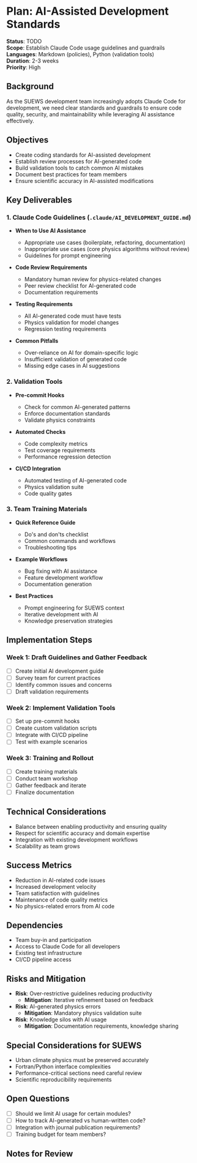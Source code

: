 # Plan: AI-Assisted Development Standards

**Status**: TODO  
**Scope**: Establish Claude Code usage guidelines and guardrails  
**Languages**: Markdown (policies), Python (validation tools)  
**Duration**: 2-3 weeks  
**Priority**: High  

## Background
As the SUEWS development team increasingly adopts Claude Code for development, we need clear standards and guardrails to ensure code quality, security, and maintainability while leveraging AI assistance effectively.

## Objectives
- Create coding standards for AI-assisted development
- Establish review processes for AI-generated code
- Build validation tools to catch common AI mistakes
- Document best practices for team members
- Ensure scientific accuracy in AI-assisted modifications

## Key Deliverables

### 1. Claude Code Guidelines (`.claude/AI_DEVELOPMENT_GUIDE.md`)
- **When to Use AI Assistance**
  - Appropriate use cases (boilerplate, refactoring, documentation)
  - Inappropriate use cases (core physics algorithms without review)
  - Guidelines for prompt engineering
  
- **Code Review Requirements**
  - Mandatory human review for physics-related changes
  - Peer review checklist for AI-generated code
  - Documentation requirements
  
- **Testing Requirements**
  - All AI-generated code must have tests
  - Physics validation for model changes
  - Regression testing requirements

- **Common Pitfalls**
  - Over-reliance on AI for domain-specific logic
  - Insufficient validation of generated code
  - Missing edge cases in AI suggestions

### 2. Validation Tools
- **Pre-commit Hooks**
  - Check for common AI-generated patterns
  - Enforce documentation standards
  - Validate physics constraints
  
- **Automated Checks**
  - Code complexity metrics
  - Test coverage requirements
  - Performance regression detection
  
- **CI/CD Integration**
  - Automated testing of AI-generated code
  - Physics validation suite
  - Code quality gates

### 3. Team Training Materials
- **Quick Reference Guide**
  - Do's and don'ts checklist
  - Common commands and workflows
  - Troubleshooting tips
  
- **Example Workflows**
  - Bug fixing with AI assistance
  - Feature development workflow
  - Documentation generation
  
- **Best Practices**
  - Prompt engineering for SUEWS context
  - Iterative development with AI
  - Knowledge preservation strategies

## Implementation Steps

### Week 1: Draft Guidelines and Gather Feedback
- [ ] Create initial AI development guide
- [ ] Survey team for current practices
- [ ] Identify common issues and concerns
- [ ] Draft validation requirements

### Week 2: Implement Validation Tools
- [ ] Set up pre-commit hooks
- [ ] Create custom validation scripts
- [ ] Integrate with CI/CD pipeline
- [ ] Test with example scenarios

### Week 3: Training and Rollout
- [ ] Create training materials
- [ ] Conduct team workshop
- [ ] Gather feedback and iterate
- [ ] Finalize documentation

## Technical Considerations
- Balance between enabling productivity and ensuring quality
- Respect for scientific accuracy and domain expertise
- Integration with existing development workflows
- Scalability as team grows

## Success Metrics
- Reduction in AI-related code issues
- Increased development velocity
- Team satisfaction with guidelines
- Maintenance of code quality metrics
- No physics-related errors from AI code

## Dependencies
- Team buy-in and participation
- Access to Claude Code for all developers
- Existing test infrastructure
- CI/CD pipeline access

## Risks and Mitigation
- **Risk**: Over-restrictive guidelines reducing productivity
  - **Mitigation**: Iterative refinement based on feedback
- **Risk**: AI-generated physics errors
  - **Mitigation**: Mandatory physics validation suite
- **Risk**: Knowledge silos with AI usage
  - **Mitigation**: Documentation requirements, knowledge sharing

## Special Considerations for SUEWS
- Urban climate physics must be preserved accurately
- Fortran/Python interface complexities
- Performance-critical sections need careful review
- Scientific reproducibility requirements

## Open Questions
- [ ] Should we limit AI usage for certain modules?
- [ ] How to track AI-generated vs human-written code?
- [ ] Integration with journal publication requirements?
- [ ] Training budget for team members?

## Notes for Review
<!-- Please add your comments below -->